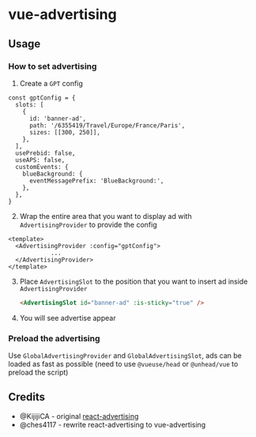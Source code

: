 # vue-advertising

## Usage

### How to set advertising

1. Create a `GPT` config 

```
const gptConfig = {
  slots: [
    {
      id: 'banner-ad',
      path: '/6355419/Travel/Europe/France/Paris',
      sizes: [[300, 250]],
    },
  ],
  usePrebid: false,
  useAPS: false,
  customEvents: {
    blueBackground: {
      eventMessagePrefix: 'BlueBackground:',
    },
  },
}
```

2. Wrap the entire area that you want to display ad with `AdvertisingProvider` to provide the config

```
<template>
  <AdvertisingProvider :config="gptConfig">
			...
  </AdvertisingProvider>
</template>
```

3.  Place `AdvertisingSlot` to the position that you want to insert ad inside `AdvertisingProvider`
    
    ```html
    <AdvertisingSlot id="banner-ad" :is-sticky="true" />
    ```
    
4. You will see advertise appear


### Preload the advertising

Use `GlobalAdvertisingProvider` and `GlobalAdvertisingSlot`, ads can be loaded as fast as possible (need to use `@vueuse/head` or `@unhead/vue` to preload the script)

## Credits

- @KijijiCA - original [react-advertising](https://github.com/KijijiCA/react-advertising)
- @ches4117 - rewrite react-advertising to vue-advertising
